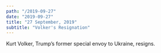 ```yaml
---
path: "/2019-09-27"
date: "2019-09-27"
title: "27 September, 2019"
subtitle: "Volker's Resignation"
---
```


Kurt Volker, Trump’s former special envoy to Ukraine, resigns.